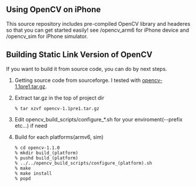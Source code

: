 Using OpenCV on iPhone
----------------------
This source repository includes pre-compiled OpenCV library and headeres
so that you can get started easily!
see /opencv_arm6 for iPhone device and /opencv_sim for iPhone simulator.

Building Static Link Version of OpenCV
--------------------------------------
If you want to build it from source code, you can do by next steps.

1. 	Getting source code from sourceforge. I tested with [opencv-1.1pre1.tar.gz](http://sourceforge.net/project/showfiles.php?group_id=22870&package_id=16948&release_id=634504).

2.  Extract tar.gz in the top of project dir

        % tar xzvf opencv-1.1pre1.tar.gz

3.  Edit opencv_build_scripts/configure_*.sh for your enviroment(--prefix etc...) if need

4.  Build for each platforms(armv6, sim)

        % cd opencv-1.1.0
        % mkdir build_(platform)
        % pushd build_(platform)
		% ../../opencv_build_scripts/configure_(platform).sh
		% make
		% make install
		% popd
